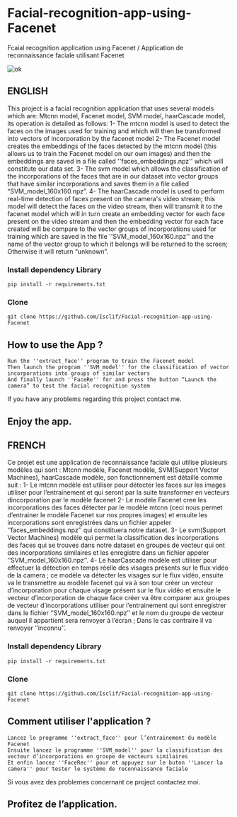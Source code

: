# Facial-recognition-app-using-Facenet
Fcaial recognition application using Facenet / Application de reconnaissance faciale utilisant Facenet

![ok](https://github.com/Isclif/Facial-recognition-app-using-Facenet/assets/103781091/fdb28b5f-de7b-43d8-99b4-e4ae675a5948)


## ENGLISH

This project is a facial recognition application that uses several models which are: Mtcnn model, Facenet model, SVM model, haarCascade model, its operation is detailed as follows:
1- The mtcnn model is used to detect the faces on the images used for training and which will then be transformed into vectors of incorporation by the facenet model
2- The Facenet model creates the embeddings of the faces detected by the mtcnn model (this allows us to train the Facenet model on our own images) and then the embeddings are saved in a file called ''faces_embeddings.npz'' which will constitute our data set.
3- The svm model which allows the classification of the incorporations of the faces that are in our dataset into vector groups that have similar incorporations and saves them in a file called “SVM_model_160x160.npz”.
4- The haarCascade model is used to perform real-time detection of faces present on the camera's video stream; this model will detect the faces on the video stream, then will transmit it to the facenet model which will in turn create an embedding vector for each face present on the video stream and then the embedding vector for each face created will be compare to the vector groups of incorporations used for training which are saved in the file ''SVM_model_160x160.npz'' and the name of the vector group to which it belongs will be returned to the screen; Otherwise it will return “unknown”.

### Install dependency Library
```
pip install -r requirements.txt
```
### Clone
```
git clone https://github.com/Isclif/Facial-recognition-app-using-Facenet
```
## How to use the App ?
```
Run the ''extract_face'' program to train the Facenet model
Then launch the program ''SVM_model'' for the classification of vector incorporations into groups of similar vectors
And finally launch ''FaceRe'' for and press the button “Launch the camera” to test the facial recognition system
```
If you have any problems regarding this project contact me.

## Enjoy the app.


## FRENCH

Ce projet est une application de reconnaissance faciale qui utilise plusieurs modèles qui sont : Mtcnn modèle, Facenet modèle, SVM(Support Vector Machines), haarCascade modèle, son fonctionnement est détaillé comme suit : 
1-	Le mtcnn modèle est utiliser pour détecter les faces sur les images utiliser pour l’entrainement et qui seront par la suite transformer en vecteurs dincorporation par le modèle facenet
2-	Le modèle Facenet cree les incorporations des faces détecter par le modèle mtcnn (ceci nous permet d’entrainer le modèle Facenet sur nos propres images) et ensuite les incorporations sont enregistrées dans un fichier appeler ‘’faces_embeddings.npz’’ qui constituera notre dataset.
3-	Le svm(Support Vector Machines) modèle qui permet la classification des incorporations des faces qui se trouves dans notre dataset en groupes de vecteur qui ont des incorporations similaires et les enregistre dans un fichier appeler ‘’SVM_model_160x160.npz’’.
4-	Le haarCascade modèle est utiliser pour effectuer la détection en temps réelle des visages présents sur le flux vidéo de la camera ; ce modèle va détecter les visages sur le flux vidéo, ensuite va le transmettre au modèle facenet qui va à son tour créer un vecteur d’incorporation pour chaque visage présent sur le flux vidéo et ensuite le vecteur d’incorporation de chaque face créer va être comparer aux groupes de vecteur d’incorporations utiliser pour l’entrainement qui sont enregistrer dans le fichier ‘’SVM_model_160x160.npz’’ et le nom du groupe de vecteur auquel il appartient sera renvoyer à l’écran ; Dans le cas contraire il va renvoyer ‘’inconnu’’. 

### Install dependency Library  
```
pip install -r requirements.txt
```
### Clone
```
git clone https://github.com/Isclif/Facial-recognition-app-using-Facenet
``` 
## Comment utiliser l'application ?
```
Lancez le programme ''extract_face'' pour l’entrainement du modèle Facenet
Ensuite lancez le programme ''SVM_model'' pour la classification des vecteur d’incorporations en groupe de vecteurs similaires
Et enfin lancez ''FaceRec'' pour et appuyez sur le buton ''Lancer la camera'' pour tester le système de reconnaissance faciale
```

Si vous avez des problemes concernant ce project contactez moi.

## Profitez de l’application.


